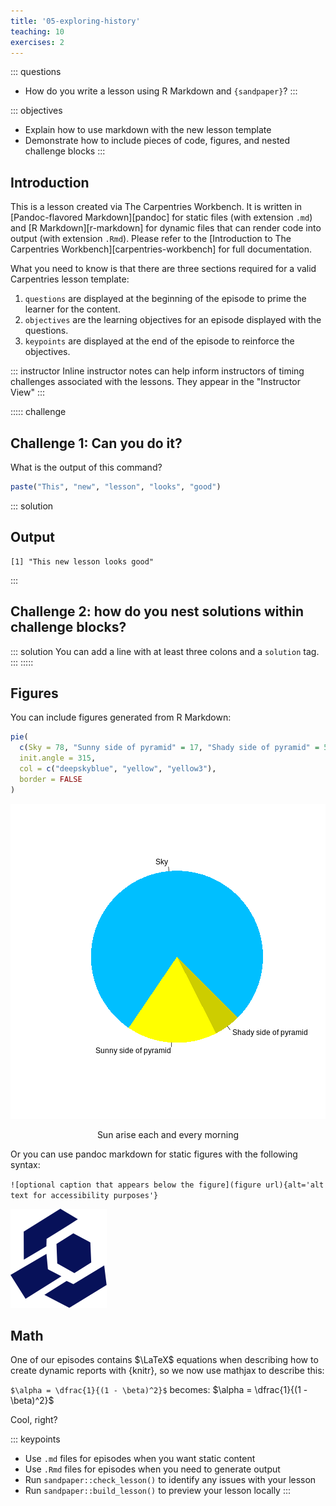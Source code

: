 ```yaml
---
title: '05-exploring-history'
teaching: 10
exercises: 2
---
```


::: questions
-   How do you write a lesson using R Markdown and `{sandpaper}`?
:::

::: objectives
-   Explain how to use markdown with the new lesson template
-   Demonstrate how to include pieces of code, figures, and nested challenge blocks
:::

## Introduction

This is a lesson created via The Carpentries Workbench. It is written in [Pandoc-flavored Markdown][pandoc] for static files (with extension `.md`) and [R Markdown][r-markdown] for dynamic files that can render code into output (with extension `.Rmd`). Please refer to the [Introduction to The Carpentries Workbench][carpentries-workbench] for full documentation.

What you need to know is that there are three sections required for a valid Carpentries lesson template:

1.  `questions` are displayed at the beginning of the episode to prime the learner for the content.
2.  `objectives` are the learning objectives for an episode displayed with the questions.
3.  `keypoints` are displayed at the end of the episode to reinforce the objectives.

::: instructor
Inline instructor notes can help inform instructors of timing challenges associated with the lessons. They appear in the "Instructor View"
:::

::::: challenge
## Challenge 1: Can you do it?

What is the output of this command?

``` r
paste("This", "new", "lesson", "looks", "good")
```

::: solution
## Output

``` output
[1] "This new lesson looks good"
```
:::

## Challenge 2: how do you nest solutions within challenge blocks?

::: solution
You can add a line with at least three colons and a `solution` tag.
:::
:::::

## Figures

You can include figures generated from R Markdown:


``` r
pie(
  c(Sky = 78, "Sunny side of pyramid" = 17, "Shady side of pyramid" = 5), 
  init.angle = 315, 
  col = c("deepskyblue", "yellow", "yellow3"), 
  border = FALSE
)
```

<div class="figure" style="text-align: center">
<img src="fig/05-exploring-history-rendered-pyramid-1.png" alt="pie chart illusion of a pyramid"  />
<p class="caption">Sun arise each and every morning</p>
</div>

Or you can use pandoc markdown for static figures with the following syntax:

`![optional caption that appears below the figure](figure url){alt='alt text for accessibility purposes'}`

![Blue Carpentries hex person logo with no text.](https://raw.githubusercontent.com/carpentries/logo/master/Badge_Carpentries.svg)

## Math

One of our episodes contains $\LaTeX$ equations when describing how to create dynamic reports with {knitr}, so we now use mathjax to describe this:

`$\alpha = \dfrac{1}{(1 - \beta)^2}$` becomes: $\alpha = \dfrac{1}{(1 - \beta)^2}$

Cool, right?

::: keypoints
-   Use `.md` files for episodes when you want static content
-   Use `.Rmd` files for episodes when you need to generate output
-   Run `sandpaper::check_lesson()` to identify any issues with your lesson
-   Run `sandpaper::build_lesson()` to preview your lesson locally
:::
